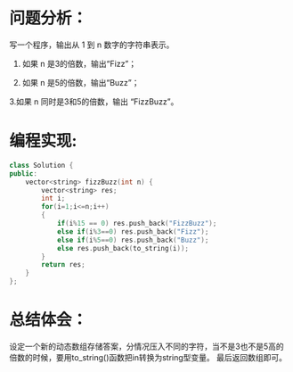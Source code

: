 # 问题分析：

写一个程序，输出从 1 到 n 数字的字符串表示。

1. 如果 n 是3的倍数，输出“Fizz”；

2. 如果 n 是5的倍数，输出“Buzz”；

3.如果 n 同时是3和5的倍数，输出 “FizzBuzz”。
# 编程实现:
```C++
class Solution {
public:
    vector<string> fizzBuzz(int n) {
        vector<string> res;
        int i;
        for(i=1;i<=n;i++)
        {
            if(i%15 == 0) res.push_back("FizzBuzz");
            else if(i%3==0) res.push_back("Fizz");
            else if(i%5==0) res.push_back("Buzz");
            else res.push_back(to_string(i));
        }
        return res;
    }
};
```

# 总结体会：
设定一个新的动态数组存储答案，分情况压入不同的字符，当不是3也不是5高的倍数的时候，要用to_string()函数把in转换为string型变量。
最后返回数组即可。